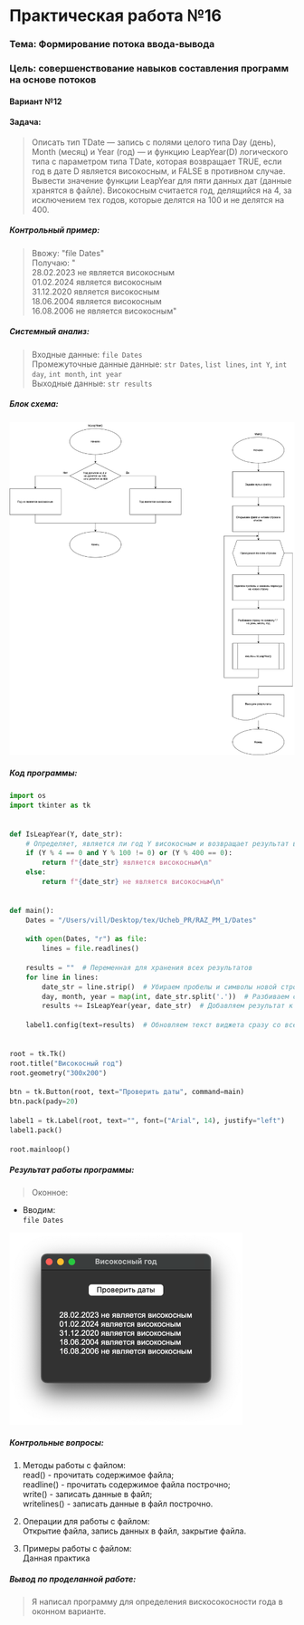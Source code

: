 # Практическая работа №16 #
### Тема: Формирование  потока ввода-вывода ###
### Цель: совершенствование навыков составления  программ  на основе потоков ###
#### Вариант №12 ####
#### Задача: ####

> Описать тип TDate — запись с полями целого типа Day (день), Month (месяц) и Year (год) — и функцию LeapYear(D) логического типа с параметром типа TDate, которая возвращает TRUE, если год в дате D является високосным, и FALSE в противном случае. Вывести значение функции LeapYear для пяти данных дат (данные хранятся в файле). Високосным считается год, делящийся на 4, за исключением тех годов, которые делятся на 100 и не делятся на 400.  

##### Контрольный пример: #####

> Ввожу: "file Dates"  
> Получаю: "  
28.02.2023 не является високосным  
01.02.2024 является високосным  
31.12.2020 является високосным  
18.06.2004 является високосным  
16.08.2006 не является високосным"


##### Системный анализ: #####

>Входные данные: `file Dates`  
>Промежуточные данные данные: `str Dates`, `list lines`, `int Y`, `int day`, `int month`, `int year`      
>Выходные данные: `str results`  


##### Блок схема: #####
![dimm1_ver2.png](dimm1_ver2.png)


##### Код программы: #####

```python
import os
import tkinter as tk


def IsLeapYear(Y, date_str):
    # Определяет, является ли год Y високосным и возвращает результат в виде строки
    if (Y % 4 == 0 and Y % 100 != 0) or (Y % 400 == 0):
        return f"{date_str} является високосным\n"
    else:
        return f"{date_str} не является високосным\n"


def main():
    Dates = "/Users/vill/Desktop/tex/Ucheb_PR/RAZ_PM_1/Dates"

    with open(Dates, "r") as file:
        lines = file.readlines()

    results = ""  # Переменная для хранения всех результатов
    for line in lines:
        date_str = line.strip()  # Убираем пробелы и символы новой строки
        day, month, year = map(int, date_str.split('.'))  # Разбиваем строку и преобразуем части в числа
        results += IsLeapYear(year, date_str)  # Добавляем результат к общей строке

    label1.config(text=results)  # Обновляем текст виджета сразу со всеми результатами


root = tk.Tk()
root.title("Високосный год")
root.geometry("300x200")

btn = tk.Button(root, text="Проверить даты", command=main)
btn.pack(pady=20)

label1 = tk.Label(root, text="", font=("Arial", 14), justify="left")
label1.pack()

root.mainloop()

```

##### Результат работы программы: #####
> Оконное:
* Вводим:  
`file Dates`        

![zad1prim.png](zad1prim.png)

##### Контрольные вопросы: #####

1. Методы работы с файлом:  
read() - прочитать содержимое файла;  
readline() - прочитать содержимое файла построчно;  
write() - записать данные в файл;  
writelines() - записать данные в файл построчно.  

2. Операции для работы с файлом:  
Открытие файла, запись данных в файл, закрытие файла.  
  
3. Примеры работы с файлом:  
Данная практика
##### Вывод по проделанной работе: #####
> Я написал программу для определения вискосокосности года в оконном варианте.